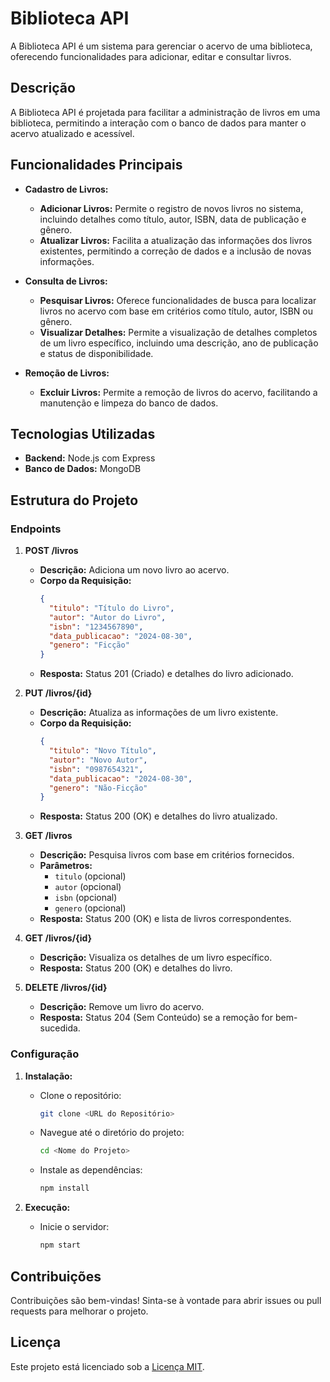# Biblioteca API

A Biblioteca API é um sistema para gerenciar o acervo de uma biblioteca, oferecendo funcionalidades para adicionar, editar e consultar livros.

## Descrição

A Biblioteca API é projetada para facilitar a administração de livros em uma biblioteca, permitindo a interação com o banco de dados para manter o acervo atualizado e acessível.

## Funcionalidades Principais

- **Cadastro de Livros:**
  - **Adicionar Livros:** Permite o registro de novos livros no sistema, incluindo detalhes como título, autor, ISBN, data de publicação e gênero.
  - **Atualizar Livros:** Facilita a atualização das informações dos livros existentes, permitindo a correção de dados e a inclusão de novas informações.

- **Consulta de Livros:**
  - **Pesquisar Livros:** Oferece funcionalidades de busca para localizar livros no acervo com base em critérios como título, autor, ISBN ou gênero.
  - **Visualizar Detalhes:** Permite a visualização de detalhes completos de um livro específico, incluindo uma descrição, ano de publicação e status de disponibilidade.

- **Remoção de Livros:**
  - **Excluir Livros:** Permite a remoção de livros do acervo, facilitando a manutenção e limpeza do banco de dados.

## Tecnologias Utilizadas

- **Backend:** Node.js com Express
- **Banco de Dados:** MongoDB

## Estrutura do Projeto

### Endpoints

1. **POST /livros**
   - **Descrição:** Adiciona um novo livro ao acervo.
   - **Corpo da Requisição:** 
     ```json
     {
       "titulo": "Título do Livro",
       "autor": "Autor do Livro",
       "isbn": "1234567890",
       "data_publicacao": "2024-08-30",
       "genero": "Ficção"
     }
     ```
   - **Resposta:** Status 201 (Criado) e detalhes do livro adicionado.

2. **PUT /livros/{id}**
   - **Descrição:** Atualiza as informações de um livro existente.
   - **Corpo da Requisição:** 
     ```json
     {
       "titulo": "Novo Título",
       "autor": "Novo Autor",
       "isbn": "0987654321",
       "data_publicacao": "2024-08-30",
       "genero": "Não-Ficção"
     }
     ```
   - **Resposta:** Status 200 (OK) e detalhes do livro atualizado.

3. **GET /livros**
   - **Descrição:** Pesquisa livros com base em critérios fornecidos.
   - **Parâmetros:** 
     - `titulo` (opcional)
     - `autor` (opcional)
     - `isbn` (opcional)
     - `genero` (opcional)
   - **Resposta:** Status 200 (OK) e lista de livros correspondentes.

4. **GET /livros/{id}**
   - **Descrição:** Visualiza os detalhes de um livro específico.
   - **Resposta:** Status 200 (OK) e detalhes do livro.

5. **DELETE /livros/{id}**
   - **Descrição:** Remove um livro do acervo.
   - **Resposta:** Status 204 (Sem Conteúdo) se a remoção for bem-sucedida.

### Configuração

1. **Instalação:**
   - Clone o repositório:
     ```bash
     git clone <URL do Repositório>
     ```
   - Navegue até o diretório do projeto:
     ```bash
     cd <Nome do Projeto>
     ```
   - Instale as dependências:
     ```bash
     npm install
     ```

2. **Execução:**
   - Inicie o servidor:
     ```bash
     npm start
     ```

## Contribuições

Contribuições são bem-vindas! Sinta-se à vontade para abrir issues ou pull requests para melhorar o projeto.

## Licença

Este projeto está licenciado sob a [Licença MIT](LICENSE).
